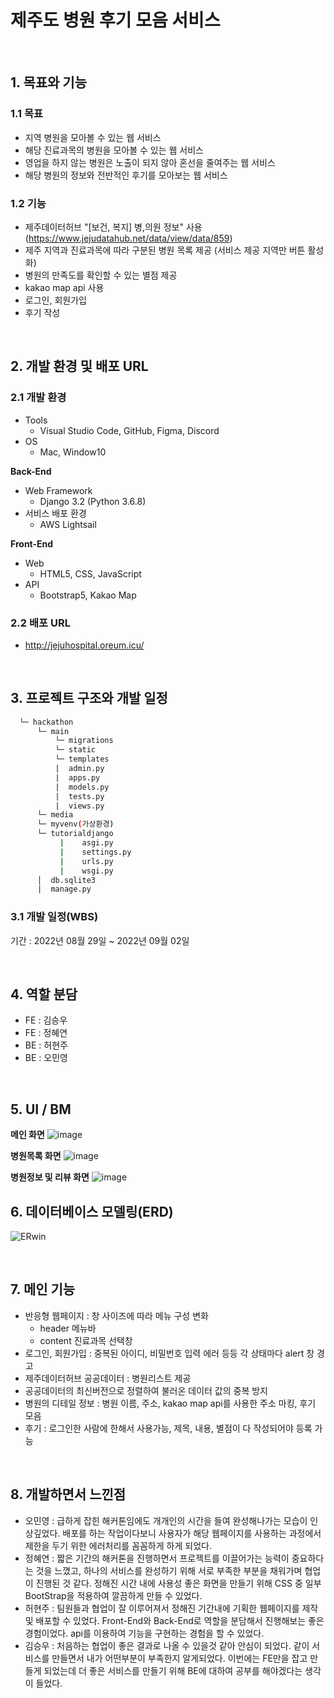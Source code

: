# 제주도 병원 후기 모음 서비스
<br>

## 1. 목표와 기능

### 1.1 목표
- 지역 병원을 모아볼 수 있는 웹 서비스
- 해당 진료과목의 병원을 모아볼 수 있는 웹 서비스
- 영업을 하지 않는 병원은 노출이 되지 않아 혼선을 줄여주는 웹 서비스
- 해당 병원의 정보와 전반적인 후기를 모아보는 웹 서비스

### 1.2 기능
- 제주데이터허브 "[보건, 복지] 병,의원 정보" 사용(https://www.jejudatahub.net/data/view/data/859)
- 제주 지역과 진료과목에 따라 구분된 병원 목록 제공
  (서비스 제공 지역만 버튼 활성화)
- 병원의 만족도를 확인할 수 있는 별점 제공
- kakao map api 사용
- 로그인, 회원가입
- 후기 작성
<br>

## 2. 개발 환경 및 배포 URL
### 2.1 개발 환경
- Tools
    - Visual Studio Code, GitHub, Figma, Discord
- OS
    - Mac, Window10

**Back-End**
- Web Framework
    - Django 3.2 (Python 3.6.8)
- 서비스 배포 환경
    - AWS Lightsail

**Front-End**
- Web
    - HTML5, CSS, JavaScript
- API
    - Bootstrap5, Kakao Map

### 2.2 배포 URL
- http://jejuhospital.oreum.icu/
<br>

## 3. 프로젝트 구조와 개발 일정
```bash
  └─ hackathon
      └─ main
          └─ migrations
          └─ static
          └─ templates
          |  admin.py
          |  apps.py
          |  models.py
          |  tests.py
          |  views.py
      └─ media
      └─ myvenv(가상환경)
      └─ tutorialdjango
           |    asgi.py
           |    settings.py
           |    urls.py
           |    wsgi.py
      │  db.sqlite3
      |  manage.py 
```

### 3.1 개발 일정(WBS)
기간 : 2022년 08월 29일 ~ 2022년 09월 02일

<br>

## 4. 역할 분담
- FE : 김승우
- FE : 정혜연
- BE : 허현주
- BE : 오민영

<br>

## 5. UI / BM
**메인 화면**
![image](https://user-images.githubusercontent.com/82134668/188096118-5845ec5a-375b-44ca-b6f2-b4e452d73b21.png)

**병원목록 화면**
![image](https://user-images.githubusercontent.com/108389588/188116472-844d414e-1e04-4b3c-bb73-2ea130f5b834.png)

**병원정보 및 리뷰 화면**
![image](https://user-images.githubusercontent.com/108389588/188116880-fea01379-2bc5-4474-9480-a1cced23b0cf.png)
<br>

## 6. 데이터베이스 모델링(ERD)
![ERwin](https://user-images.githubusercontent.com/94173023/188053009-61351f80-5786-4afb-b72d-7e21c1d2256d.jpg)

<br>

## 7. 메인 기능
- 반응형 웹페이지 : 창 사이즈에 따라 메뉴 구성 변화
    - header 메뉴바
    - content 진료과목 선택창
- 로그인, 회원가입 : 중복된 아이디, 비밀번호 입력 에러 등등 각 상태마다 alert 창 경고
- 제주데이터허브 공공데이터 : 병원리스트 제공
- 공공데이터의 최신버전으로 정렬하여 불러온 데이터 값의 중복 방지
- 병원의 디테일 정보 : 병원 이름, 주소, kakao map api를 사용한 주소 마킹, 후기 모음
- 후기 : 로그인한 사람에 한해서 사용가능, 제목, 내용, 별점이 다 작성되어야 등록 가능
<br>

## 8. 개발하면서 느낀점

- 오민영 : 급하게 잡힌 해커톤임에도 개개인의 시간을 들여 완성해나가는 모습이 인상깊었다. 배포를 하는 작업이다보니 사용자가 해당 웹페이지를 사용하는 과정에서 제한을 두기 위한 에러처리를 꼼꼼하게 하게 되었다.
- 정혜연 : 짧은 기간의 해커톤을 진행하면서 프로젝트를 이끌어가는 능력이 중요하다는 것을 느꼈고, 하나의 서비스를 완성하기 위해 서로 부족한 부분을 채워가며 협업이 진행된 것 같다. 정해진 시간 내에 사용성 좋은 화면을 만들기 위해 CSS 중 일부 BootStrap을 적용하여 깔끔하게 만들 수 있었다.
- 허현주 : 팀원들과 협업이 잘 이루어져서 정해진 기간내에 기획한 웹페이지를 제작 및 배포할 수 있었다. Front-End와 Back-End로 역할을 분담해서 진행해보는 좋은 경험이었다. api를 이용하여 기능을 구현하는 경험을 할 수 있었다.
- 김승우 : 처음하는 협업이 좋은 결과로 나올 수 있을것 같아 안심이 되었다. 같이 서비스를 만들면서 내가 어떤부분이 부족한지 알게되었다. 이번에는 FE만을 잡고 만들게 되었는데 더 좋은 서비스를 만들기 위해 BE에 대하여 공부를 해야겠다는 생각이 들었다.
